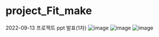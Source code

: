 # project_Fit_make
2022-09-13 프로젝트 ppt 발표(1차)
![image](https://user-images.githubusercontent.com/109198720/195995567-1865d51b-f93d-4d78-b3b6-d24dcf0c0dda.png)
![image](https://user-images.githubusercontent.com/109198720/195995586-00657c5e-4ea1-4042-9206-2db932d69f5e.png)
![image](https://user-images.githubusercontent.com/109198720/195995597-e2452682-72f2-4d06-a725-b66d89ae1e4a.png)
